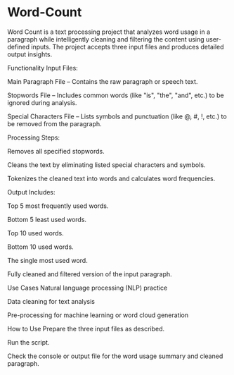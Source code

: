 # Word-Count
Word Count is a text processing project that analyzes word usage in a paragraph while intelligently cleaning and filtering the content using user-defined inputs. The project accepts three input files and produces detailed output insights.

Functionality
Input Files:

Main Paragraph File – Contains the raw paragraph or speech text.

Stopwords File – Includes common words (like "is", "the", "and", etc.) to be ignored during analysis.

Special Characters File – Lists symbols and punctuation (like @, #, !, etc.) to be removed from the paragraph.

Processing Steps:

Removes all specified stopwords.

Cleans the text by eliminating listed special characters and symbols.

Tokenizes the cleaned text into words and calculates word frequencies.

Output Includes:

Top 5 most frequently used words.

Bottom 5 least used words.

Top 10 used words.

Bottom 10 used words.

The single most used word.

Fully cleaned and filtered version of the input paragraph.

Use Cases
Natural language processing (NLP) practice

Data cleaning for text analysis

Pre-processing for machine learning or word cloud generation

 How to Use
Prepare the three input files as described.

Run the script.

Check the console or output file for the word usage summary and cleaned paragraph.
